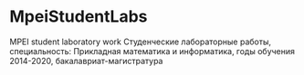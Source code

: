 # MpeiStudentLabs
MPEI student laboratory work
Студенческие лабораторные работы, специальность: Прикладная математика и информатика, годы обучения 2014-2020, бакалавриат-магистратура
